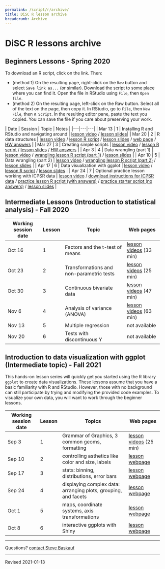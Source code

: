 ```yaml
---
permalink: /script/r/archive/
title: DiSC R lesson archive
breadcrumb: Archive
---
```


# DiSC R lessons archive

## Beginners Lessons - Spring 2020

To download an R script, click on the link.  Then:

- (method 1) On the resulting page, right-click on the `Raw` button and select `Save link as...` (or similar).  Download the script to some place where you can find it. Open the file in RStudio using `File`, then `Open file`.
- (method 2) On the resulting page, left-click on the Raw button. Select all of the text on the page, then copy it.  In RStudio, go to `File`, then `New File`, then `R Script`.  In the resulting editor pane, paste the text you copied.  You can save the file if you care about preserving your work.

| Date | Session | Topic | Notes |
|---|---|---|
| Mar 13 | 1 | Installing R and RStudio and navigating around | [lesson video](../#introduction-video) / [lesson slides](../presentations/lesson1-r-rstudio.pdf)|
| Mar 20 | 2 | R data structures | [lesson video](https://youtu.be/uDkgK3SoCbg) / [lesson R script](https://github.com/HeardLibrary/digital-scholarship/blob/master/code/r/lesson2-structures.R) / [lesson slides](../presentations/lesson2-structures.pdf) / [web page](../structures) / [HW answers](https://github.com/HeardLibrary/digital-scholarship/blob/master/code/r/lesson2-structures-answers.R) |
| Mar 27 | 3 | Creating simple scripts | [lesson video](https://youtu.be/-26V8J9SfkA) / [lesson R script](https://github.com/HeardLibrary/digital-scholarship/blob/master/code/r/lesson3-scripts.R) / [lesson slides](../presentations/lesson3-scripts.pdf) / [HW answers](https://github.com/HeardLibrary/digital-scholarship/blob/master/code/r/lesson3-scripts-answers.R) |
| Apr 3 | 4 | Data wrangling (part 1) | [lesson video](https://youtu.be/UnsC_S-nxTI) / [wrangling lesson R script (part 1)](https://github.com/HeardLibrary/digital-scholarship/blob/master/code/r/lesson4-wrangle1.R) / [lesson slides](../presentations/lesson4-wrangle1.pdf) |
| Apr 10 | 5 | Data wrangling (part 2) | [lesson video](https://youtu.be/BlSbawB0erY) / [wrangling lesson R script (part 2)](https://github.com/HeardLibrary/digital-scholarship/blob/master/code/r/lesson5-wrangle2.R) / [lesson slides](../presentations/lesson5-wrangle2.pdf) |
| Apr 17 | 6 | Data visualization with ggplot | [lesson video](https://youtu.be/51ZbsobTQwE) / [lesson R script](https://github.com/HeardLibrary/digital-scholarship/blob/master/code/r/lesson6-viz.R) / [lesson slides](../presentations/lesson6-viz.pdf) |
| Apr 24 | 7 | Optional practice lesson working with ICPSR data | [lesson video](https://youtu.be/GiAVbtx_B_c) / [download instructions for ICPSR data](../nlsaah/) /  [practice lesson R script (with answers)](https://github.com/HeardLibrary/digital-scholarship/blob/master/code/r/wrangle-nls-answers.R) / [practice starter script (no answers)](https://github.com/HeardLibrary/digital-scholarship/blob/master/code/r/wrangle-nls.R) / [lesson slides](../presentations/lesson7-wrangle3.pdf) |

## Intermediate Lessons (Introduction to statistical analysis) - Fall 2020

| Working session date | Lesson | Topic | Web pages |
|---|---|---|---|
| Oct 16 | 1 | Factors and the t-test of means | [lesson videos](../../codegraf/026/) (33 min) |
| Oct 23 | 2 | Transformations and non-parametric tests | [lesson videos](../../codegraf/027/) (25 min)  |
| Oct 30 | 3 | Continuous bivariate data | [lesson videos](../../codegraf/028/) (47 min) |
| Nov 6 | 4 | Analysis of variance (ANOVA) | [lesson videos](../../codegraf/029/) (63 min) |
| Nov 13 | 5 | Multiple regression | not available |
| Nov 20 | 6 | Tests with discontinuous Y | not available |

## Introduction to data visualization with ggplot (Intermediate topic) - Fall 2021

This hands-on lesson series will quickly get you started using the R library `ggplot` to create data visualizations. These lessons assume that you have a basic familiarity with R and RStudio. However, those with no background can still participate by trying and modifying the provided code examples. To visualize your own data, you will want to work through the beginner lessons.

| Working session date | Lesson | Topics | Web pages |
|---|---|---|---|
| Sep 3 | 1 | Grammar of Graphics, 3 common geoms, formatting | [lesson videos](../../codegraf/032/) (25 min) |
| Sep 10 | 2 | controlling asthetics like color and size, labels | [lesson webpage](../../codegraf/033/) |
| Sep 17 | 3 | stats: binning, distributions, error bars | [lesson webpage](../../codegraf/034/) |
| Sep 24 | 4 | displaying complex data: arranging plots, grouping, and facets | [lesson webpage](../../codegraf/035/) |
| Oct 1 | 5 | maps, coordinate systems, axis transformations | [lesson webpage](../../codegraf/036/)  |
| Oct 8 | 6 | interactive ggplots with Shiny | [lesson webpage](../../codegraf/037/)  |



--------------------

Questions? [contact Steve Baskauf](mailto:steve.baskauf@vanderbilt.edu)

----
Revised 2021-01-13
